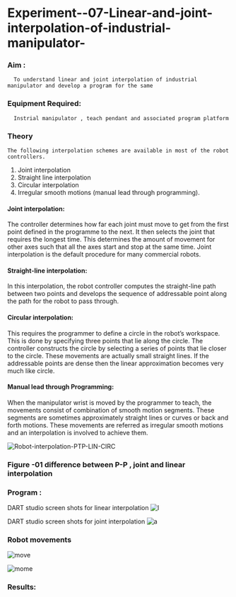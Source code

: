 # Experiment--07-Linear-and-joint-interpolation-of-industrial-manipulator-

### Aim :
      To understand linear and joint interpolation of industrial manipulator and develop a program for the same 
      
### Equipment Required: 
      Instrial manipulator , teach pendant and associated program platform 
      
### Theory 
    The following interpolation schemes are available in most of the robot controllers.
1. Joint interpolation
2. Straight line interpolation
3. Circular interpolation
4. Irregular smooth motions (manual lead through programming).
#### Joint interpolation: 
The controller determines how far each joint must move to get from the first point defined in the programme to the next. It then selects the joint that
requires the longest time. This determines the amount of movement for other axes such that all the axes start and stop at the same time. Joint interpolation is the default procedure for many commercial robots.

#### Straight-line interpolation: 
In this interpolation, the robot controller computes the straight-line path between two points and develops the sequence of addressable point along the path for the robot to pass through.

#### Circular interpolation: 
This requires the programmer to define a circle in the
robot’s workspace. This is done by specifying three points that lie along the circle. The controller constructs the circle by selecting a series of points that lie closer to the circle. These movements are actually small straight lines. If the addressable points are dense then the linear approximation becomes very much like circle.


#### Manual lead through Programming: 
When the manipulator wrist is moved by the programmer to teach, the movements consist of combination of smooth motion segments. These segments are sometimes approximately straight lines or curves or back and forth motions. These movements are referred as irregular smooth motions and an interpolation is involved to achieve them.




![Robot-interpolation-PTP-LIN-CIRC](https://user-images.githubusercontent.com/36288975/201615171-d0886aaa-8220-4b0c-8a1d-3d8a5c69c76a.png)

### Figure -01 difference between P-P , joint and linear interpolation 


### Program : 
DART studio screen shots for linear interpolation 
![l](https://github.com/Dhinesh2301/Experiment--07-Linear-and-joint-interpolation-of-industrial-manipulator-/assets/151379545/b622acef-61cf-4d0e-9bdc-cf4e3e7540dd)










DART studio screen shots for joint interpolation 
![a](https://github.com/Dhinesh2301/Experiment--07-Linear-and-joint-interpolation-of-industrial-manipulator-/assets/151379545/bcf962fc-8628-4072-bb91-a22795190983)








### Robot movements 
![move](https://github.com/Dhinesh2301/Experiment--07-Linear-and-joint-interpolation-of-industrial-manipulator-/assets/151379545/eb4f868a-0794-47a8-9c71-f331cb87077b)

![mome](https://github.com/Dhinesh2301/Experiment--07-Linear-and-joint-interpolation-of-industrial-manipulator-/assets/151379545/0dd86846-6573-491d-bf4c-e54e5ec28506)













### Results:  
